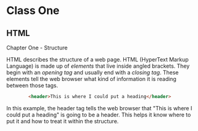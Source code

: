 # Class One

## HTML

Chapter One - Structure

HTML describes the structure of a web page. HTML (HyperText Markup Language) is made up of *elements* that live inside angled brackets. They begin with an *opening tag* and usually end with a *closing tag*. These elements tell the web browser what kind of information it is reading between those tags.

``` html
        <header>This is where I could put a heading</header>
```

In this example, the header tag tells the web browser that "This is where I could put a heading" is going to be a header. This helps it know where to put it and how to treat it within the structure.
